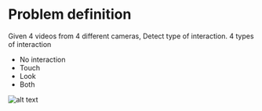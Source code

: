 # Problem definition
Given 4 videos from 4 different cameras, Detect type of interaction.
4 types of interaction
- No interaction
- Touch
- Look
- Both

![alt text](https://preview.ibb.co/bEQ93o/Screen_Shot_2018_07_24_at_11_25_30.png)
